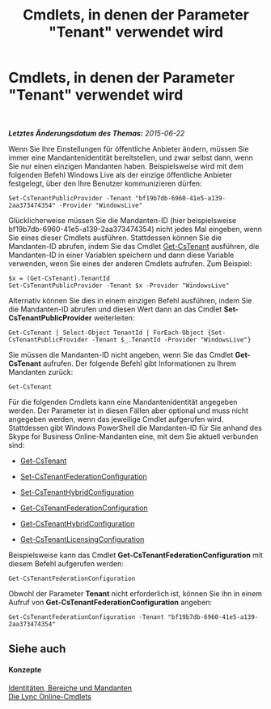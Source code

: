 ﻿---
title: Cmdlets, in denen der Parameter "Tenant" verwendet wird
TOCTitle: Cmdlets, in denen der Parameter "Tenant" verwendet wird
ms:assetid: e7fe7c12-fbe0-49c1-9e8c-eef6958f27d0
ms:mtpsurl: https://technet.microsoft.com/de-de/library/Dn362850(v=OCS.15)
ms:contentKeyID: 56269350
ms.date: 06/01/2017
mtps_version: v=OCS.15
ms.translationtype: HT
---

# Cmdlets, in denen der Parameter \"Tenant\" verwendet wird

 

_**Letztes Änderungsdatum des Themas:** 2015-06-22_

Wenn Sie Ihre Einstellungen für öffentliche Anbieter ändern, müssen Sie immer eine Mandantenidentität bereitstellen, und zwar selbst dann, wenn Sie nur einen einzigen Mandanten haben. Beispielsweise wird mit dem folgenden Befehl Windows Live als der einzige öffentliche Anbieter festgelegt, über den Ihre Benutzer kommunizieren dürfen:

    Set-CsTenantPublicProvider -Tenant "bf19b7db-6960-41e5-a139-2aa373474354" -Provider "WindowsLive"

Glücklicherweise müssen Sie die Mandanten-ID (hier beispielsweise bf19b7db-6960-41e5-a139-2aa373474354) nicht jedes Mal eingeben, wenn Sie eines dieser Cmdlets ausführen. Stattdessen können Sie die Mandanten-ID abrufen, indem Sie das Cmdlet [Get-CsTenant](https://docs.microsoft.com/en-us/powershell/module/skype/Get-CsTenant) ausführen, die Mandanten-ID in einer Variablen speichern und dann diese Variable verwenden, wenn Sie eines der anderen Cmdlets aufrufen. Zum Beispiel:

    $x = (Get-CsTenant).TenantId
    Set-CsTenantPublicProvider -Tenant $x -Provider "WindowsLive"

Alternativ können Sie dies in einem einzigen Befehl ausführen, indem Sie die Mandanten-ID abrufen und diesen Wert dann an das Cmdlet **Set-CsTenantPublicProvider** weiterleiten:

    Get-CsTenant | Select-Object TenantId | ForEach-Object {Set-CsTenantPublicProvider -Tenant $_.TenantId -Provider "WindowsLive"}

Sie müssen die Mandanten-ID nicht angeben, wenn Sie das Cmdlet **Get-CsTenant** aufrufen. Der folgende Befehl gibt Informationen zu Ihrem Mandanten zurück:

    Get-CsTenant

Für die folgenden Cmdlets kann eine Mandantenidentität angegeben werden. Der Parameter ist in diesen Fällen aber optional und muss nicht angegeben werden, wenn das jeweilige Cmdlet aufgerufen wird. Stattdessen gibt Windows PowerShell die Mandanten-ID für Sie anhand des Skype for Business Online-Mandanten eine, mit dem Sie aktuell verbunden sind:

  - [Get-CsTenant](https://docs.microsoft.com/en-us/powershell/module/skype/Get-CsTenant)

  - [Set-CsTenantFederationConfiguration](set-cstenantfederationconfiguration.md)

  - [Set-CsTenantHybridConfiguration](set-cstenanthybridconfiguration.md)

  - [Get-CsTenantFederationConfiguration](get-cstenantfederationconfiguration.md)

  - [Get-CsTenantHybridConfiguration](get-cstenanthybridconfiguration.md)

  - [Get-CsTenantLicensingConfiguration](get-cstenantlicensingconfiguration.md)

Beispielsweise kann das Cmdlet **Get-CsTenantFederationConfiguration** mit diesem Befehl aufgerufen werden:

    Get-CsTenantFederationConfiguration

Obwohl der Parameter **Tenant** nicht erforderlich ist, können Sie ihn in einem Aufruf von **Get-CsTenantFederationConfiguration** angeben:

    Get-CsTenantFederationConfiguration -Tenant "bf19b7db-6960-41e5-a139-2aa373474354"

## Siehe auch

#### Konzepte

[Identitäten, Bereiche und Mandanten](identities-scopes-and-tenants-in-skype-for-business-online.md)  
[Die Lync Online-Cmdlets](the-skype-for-business-online-cmdlets.md)

